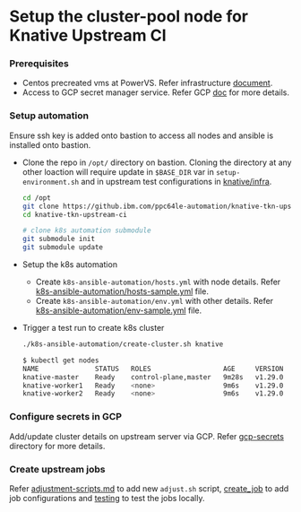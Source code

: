 # Setup the cluster-pool node for Knative Upstream CI

### Prerequisites

- Centos precreated vms at PowerVS. Refer infrastructure [document](infra.md).
- Access to GCP secret manager service. Refer GCP [doc](../gcp-secrets/README.md) for more details.

### Setup automation

Ensure ssh key is added onto bastion to access all nodes and ansible is installed onto bastion.

- Clone the repo in `/opt/` directory on bastion. 
    Cloning the directory at any other loaction will require update in `$BASE_DIR` var in `setup-environment.sh` and in upstream test configurations in [knative/infra](https://github.com/knative/infra).
    ```bash
    cd /opt
    git clone https://github.ibm.com/ppc64le-automation/knative-tkn-upstream-ci
    cd knative-tkn-upstream-ci
    
    # clone k8s automation submodule
    git submodule init
    git submodule update
    ```

- Setup the k8s automation
    - Create `k8s-ansible-automation/hosts.yml` with node details. 
        Refer [k8s-ansible-automation/hosts-sample.yml](https://github.ibm.com/ppc64le-automation/k8s-ansible-automation/blob/main/hosts-sample.yml) file.
    - Create `k8s-ansible-automation/env.yml` with other details. 
        Refer [k8s-ansible-automation/env-sample.yml](https://github.ibm.com/ppc64le-automation/k8s-ansible-automation/blob/main/env-sample.yml) file.

- Trigger a test run to create k8s cluster

  ```bash
  ./k8s-ansible-automation/create-cluster.sh knative
  ```

  ```bash
  $ kubectl get nodes
  NAME              STATUS   ROLES                  AGE     VERSION
  knative-master    Ready    control-plane,master   9m28s   v1.29.0
  knative-worker1   Ready    <none>                 9m6s    v1.29.0
  knative-worker2   Ready    <none>                 9m6s    v1.29.0
  ```

### Configure secrets in GCP

Add/update cluster details on upstream server via GCP. Refer [gcp-secrets](../gcp-secrets/) directory for more details.

### Create upstream jobs 

Refer [adjustment-scripts.md](./adjustment-scripts.md) to add new `adjust.sh` script, [create_job](create_job.md) to add job configurations and [testing](./testing.md) to test the jobs locally.

